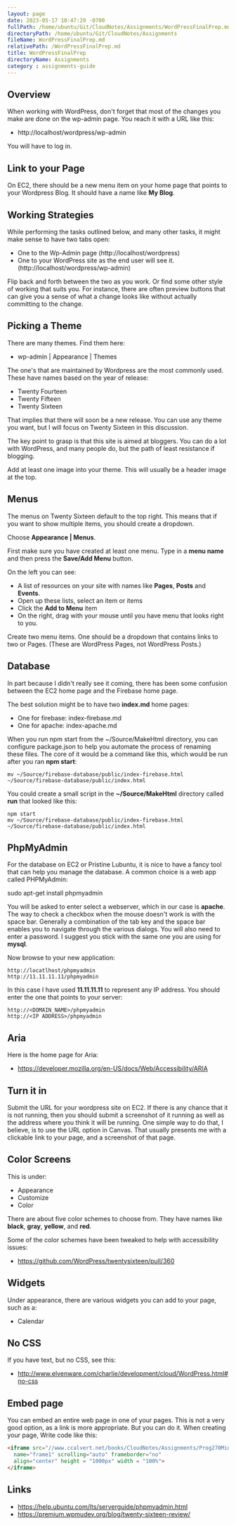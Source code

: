 ```yaml
---
layout: page
date: 2023-05-17 10:47:29 -0700
fullPath: /home/ubuntu/Git/CloudNotes/Assignments/WordPressFinalPrep.md
directoryPath: /home/ubuntu/Git/CloudNotes/Assignments
fileName: WordPressFinalPrep.md
relativePath: /WordPressFinalPrep.md
title: WordPressFinalPrep
directoryName: Assignments
category : assignments-guide
---
```


## Overview

When working with WordPress, don't forget that most of the changes you make are done on the wp-admin page. You reach it with a URL like this:

- http://localhost/wordpress/wp-admin

You will have to log in.

## Link to your Page

On EC2, there should be a new menu item on your home page that points to your Wordpress Blog. It should have a name like **My Blog**.

## Working Strategies

While performing the tasks outlined below, and many other tasks, it might make sense to have two tabs open:

- One to the Wp-Admin page  (http://localhost/wordpress)
- One to your WordPress site as the end user will see it. (http://localhost/wordpress/wp-admin)

Flip back and forth between the two as you work. Or find some other style of working that suits you. For instance, there are often preview buttons that can give you a sense of what a change looks like without actually committing to the change.

## Picking a Theme

There are many themes. Find them here:

- wp-admin | Appearance | Themes

The one's that are maintained by Wordpress are the most commonly used. These have names based on the year of release:

- Twenty Fourteen
- Twenty Fifteen
- Twenty Sixteen

That implies that there will soon be a new release. You can use any theme you want, but I will focus on Twenty Sixteen in this discussion.

The key point to grasp is that this site is aimed at bloggers. You can do a lot with WordPress, and many people do, but the path of least resistance if blogging.

Add at least one image into your theme. This will usually be a header image at the top.

## Menus

The menus on Twenty Sixteen default to the top right. This means that if you want to show multiple items, you should create a dropdown.

Choose **Appearance | Menus**.

First make sure you have created at least one menu. Type in a **menu name** and then press the **Save/Add Menu** button.

On the left you can see:

- A list of resources on your site with names like **Pages**, **Posts** and **Events**.
- Open up these lists, select an item or items
- Click the **Add to Menu** item
- On the right, drag with your mouse until you have menu that looks right to you.

Create two menu items. One should be a dropdown that contains links to two or Pages. (These are WordPress Pages, not WordPress Posts.)

## Database

In part because I didn't really see it coming, there has been some confusion between the EC2 home page and the Firebase home page.

The best solution might be to have two **index.md** home pages:

- One for firebase: index-firebase.md
- One for apache: index-apache.md

When you run npm start from the ~/Source/MakeHtml directory, you can configure package.json to help you automate the process of renaming these files. The core of it would be a command like this, which would be run after you ran **npm start**:

```text
mv ~/Source/firebase-database/public/index-firebase.html ~/Source/firebase-database/public/index.html
```

You could create a small script in the **~/Source/MakeHtml** directory called **run** that looked like this:

```text
npm start
mv ~/Source/firebase-database/public/index-firebase.html ~/Source/firebase-database/public/index.html
```

## PhpMyAdmin

For the database on EC2 or Pristine Lubuntu, it is nice to have a fancy tool that can help you manage the database. A common choice is a web app called PHPMyAdmin:

  sudo apt-get install phpmyadmin

You will be asked to enter select a webserver, which in our case is **apache**.  The way to check a checkbox when the mouse doesn't work is with the space bar. Generally a combination of the tab key and the space bar enables you to navigate through the various dialogs. You will also need to enter a password. I suggest you stick with the same one you are using for **mysql**.

Now browse to your new application:

```
http://locatlhost/phpmyadmin
http://11.11.11.11/phpmyadmin
```

In this case I have used **11.11.11.11** to represent any IP address. You should enter the one that points to your server:

```
http://<DOMAIN_NAME>/phpmyadmin
http://<IP ADDRESS>/phpmyadmin
```

## Aria

Here is the home page for Aria:

- <https://developer.mozilla.org/en-US/docs/Web/Accessibility/ARIA>


## Turn it in

Submit the URL for your wordpress site on EC2. If there is any chance that it is not running, then you should submit a screenshot of it running as well as the address where you think it will be running. One simple way to do that, I believe, is to use the URL option in Canvas. That usually presents me with a clickable link to your page, and a screenshot of that page.

## Color Screens

This is under:

- Appearance
- Customize
- Color

There are about five color schemes to choose from. They have names like **black**, **gray**, **yellow**, and **red**.

Some of the color schemes have been tweaked to help with accessibility issues:

- <https://github.com/WordPress/twentysixteen/pull/360>

## Widgets

Under appearance, there are various widgets you can add to your page, such as a:

- Calendar

## No CSS

If you have text, but no CSS, see this:

- <http://www.elvenware.com/charlie/development/cloud/WordPress.html#no-css>

## Embed page

You can embed an entire web page in one of your pages. This is not a very good option, as a link is more appropriate. But you can do it. When creating your page, Write code like this:

```html
<iframe src="//www.ccalvert.net/books/CloudNotes/Assignments/Prog270Midterm2016.html"
  name="frame1" scrolling="auto" frameborder="no"
  align="center" height = "1000px" width = "100%">
</iframe>
```

## Links

- <https://help.ubuntu.com/lts/serverguide/phpmyadmin.html>
- <https://premium.wpmudev.org/blog/twenty-sixteen-review/>
